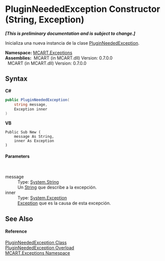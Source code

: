 # PluginNeededException Constructor (String, Exception)
 _**\[This is preliminary documentation and is subject to change.\]**_

Inicializa una nueva instancia de la clase <a href="58395334-ad7c-daac-ef5c-8a46aaa20f34">PluginNeededException</a>.

**Namespace:**&nbsp;<a href="36e6166c-cb29-ee06-1b8a-ebc61fae7b0a">MCART.Exceptions</a><br />**Assemblies:**&nbsp;&nbsp;MCART (in MCART.dll) Version: 0.7.0.0<br />&nbsp;&nbsp;MCART (in MCART.dll) Version: 0.7.0.0<br />

## Syntax

**C#**<br />
``` C#
public PluginNeededException(
	string message,
	Exception inner
)
```

**VB**<br />
``` VB
Public Sub New ( 
	message As String,
	inner As Exception
)
```


#### Parameters
&nbsp;<dl><dt>message</dt><dd>Type: <a href="http://msdn2.microsoft.com/es-es/library/s1wwdcbf" target="_blank">System.String</a><br />Un <a href="http://msdn2.microsoft.com/es-es/library/s1wwdcbf" target="_blank">String</a> que describe a la excepción.</dd><dt>inner</dt><dd>Type: <a href="http://msdn2.microsoft.com/es-es/library/c18k6c59" target="_blank">System.Exception</a><br /><a href="http://msdn2.microsoft.com/es-es/library/c18k6c59" target="_blank">Exception</a> que es la causa de esta excepción.</dd></dl>

## See Also


#### Reference
<a href="58395334-ad7c-daac-ef5c-8a46aaa20f34">PluginNeededException Class</a><br /><a href="7d5d38a5-6d14-6829-c88f-4d79b16459c8">PluginNeededException Overload</a><br /><a href="36e6166c-cb29-ee06-1b8a-ebc61fae7b0a">MCART.Exceptions Namespace</a><br />